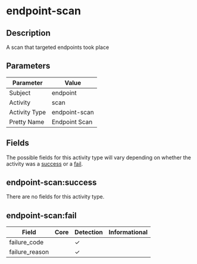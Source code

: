 endpoint-scan
=============

Description
-----------
A scan that targeted endpoints took place

Parameters
----------
| Parameter     | Value         |
| ------------- | ------------- |
| Subject       | endpoint      |
| Activity      | scan          |
| Activity Type | endpoint-scan |
| Pretty Name   | Endpoint Scan |


Fields
------

The possible fields for this activity type will vary depending on whether the activity was a [success](#endpoint-scansuccess) or a [fail](#endpoint-scanfail).


endpoint-scan:success
---------------------

There are no fields for this activity type.


endpoint-scan:fail
------------------

| Field          | Core | Detection | Informational |
| -------------- | ---- | --------- | ------------- |
| failure_code   |      | &#10003;  |               |
| failure_reason |      | &#10003;  |               |